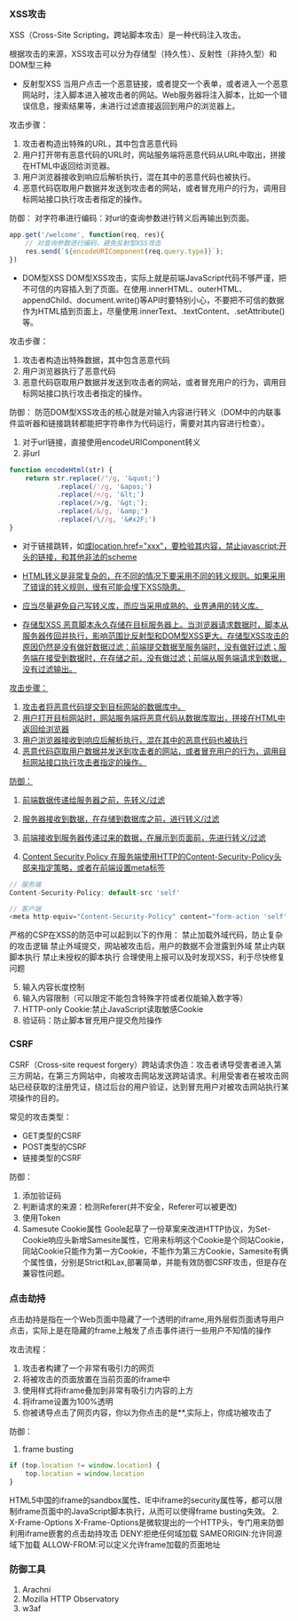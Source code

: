 [](https://cloud.tencent.com/developer/article/1410405)

[](https://juejin.cn/post/6844903684900388871)

[](https://juejin.cn/post/6844903842635579405)

### XSS攻击
XSS（Cross-Site Scripting，跨站脚本攻击）是一种代码注入攻击。

根据攻击的来源，XSS攻击可以分为存储型（持久性）、反射性（非持久型）和DOM型三种

* 反射型XSS
当用户点击一个恶意链接，或者提交一个表单，或者进入一个恶意网站时，注入脚本进入被攻击者的网站。Web服务器将注入脚本，比如一个错误信息，搜索结果等，未进行过滤直接返回到用户的浏览器上。

攻击步骤：
1. 攻击者构造出特殊的URL，其中包含恶意代码
2. 用户打开带有恶意代码的URL时，网站服务端将恶意代码从URL中取出，拼接在HTML中返回给浏览器。
3. 用户浏览器接收到响应后解析执行，混在其中的恶意代码也被执行。
4. 恶意代码窃取用户数据并发送到攻击者的网站，或者冒充用户的行为，调用目标网站接口执行攻击者指定的操作。

防御：
对字符串进行编码：对url的查询参数进行转义后再输出到页面。
```JavaScript
app.get('/welcome', function(req, res){
    // 对查询参数进行编码，避免反射型XSS攻击
    res.send(`${encodeURIComponent(req.query.type)}`);
})
```

* DOM型XSS
DOM型XSS攻击，实际上就是前端JavaScript代码不够严谨，把不可信的内容插入到了页面。在使用.innerHTML、outerHTML、appendChild、document.write()等API时要特别小心，不要把不可信的数据作为HTML插到页面上，尽量使用.innerText、.textContent、.setAttribute()等。

攻击步骤：
1. 攻击者构造出特殊数据，其中包含恶意代码
2. 用户浏览器执行了恶意代码
3. 恶意代码窃取用户数据并发送到攻击者的网站，或者冒充用户的行为，调用目标网站接口执行攻击者指定的操作。

防御：
防范DOM型XSS攻击的核心就是对输入内容进行转义（DOM中的内联事件监听器和链接跳转都能把字符串作为代码运行，需要对其内容进行检查）。
1. 对于url链接，直接使用encodeURIComponent转义
2. 非url
```JavaScript
function encodeHtml(str) {
    return str.replace(/"/g, '&quot;')
            .replace(/'/g, '&apos;')
            .replace(/</g, '&lt;')
            .replace(/>/g, '&gt;');
            .replace(/&/g, '&amp;')
            .replace(/\//g, '&#x2F;')
}
```
* 对于链接跳转，如<a href="xxx">或location.href="xxx"，要检验其内容，禁止javascript:开头的链接，和其他非法的scheme
* HTML转义是非常复杂的，在不同的情况下要采用不同的转义规则。如果采用了错误的转义规则，很有可能会埋下XSS隐患。
* 应当尽量避免自己写转义库，而应当采用成熟的、业界通用的转义库。

* 存储型XSS
恶意脚本永久存储在目标服务器上。当浏览器请求数据时，脚本从服务器传回并执行，影响范围比反射型和DOM型XSS更大。存储型XSS攻击的原因仍然是没有做好数据过滤：前端提交数据至服务端时，没有做好过滤；服务端在接受到数据时，在存储之前，没有做过滤；前端从服务端请求到数据，没有过滤输出。

攻击步骤：
1. 攻击者将恶意代码提交到目标网站的数据库中。
2. 用户打开目标网站时，网站服务端将恶意代码从数据库取出，拼接在HTML中返回给浏览器
3. 用户浏览器接收到响应后解析执行，混在其中的恶意代码也被执行
4. 恶意代码窃取用户数据并发送到攻击者的网站，或者冒充用户的行为，调用目标网站接口执行攻击者指定的操作。

防御：
1. 前端数据传递给服务器之前，先转义/过滤
2. 服务器接收到数据，在存储到数据库之前，进行转义/过滤
3. 前端接收到服务器传递过来的数据，在展示到页面前，先进行转义/过滤

4. Content Security Policy
在服务端使用HTTP的Content-Security-Policy头部来指定策略，或者在前端设置meta标签
```JavaScript
// 服务端
Content-Security-Policy: default-src 'self'

// 客户端
<meta http-equiv="Content-Security-Policy" content="form-action 'self';">
```
严格的CSP在XSS的防范中可以起到以下的作用：
禁止加载外域代码，防止复杂的攻击逻辑
禁止外域提交，网站被攻击后，用户的数据不会泄露到外域
禁止内联脚本执行
禁止未授权的脚本执行
合理使用上报可以及时发现XSS，利于尽快修复问题

5. 输入内容长度控制
6. 输入内容限制（可以限定不能包含特殊字符或者仅能输入数字等）
7. HTTP-only Cookie:禁止JavaScript读取敏感Cookie
8. 验证码：防止脚本冒充用户提交危险操作

### CSRF
CSRF（Cross-site request forgery）跨站请求伪造：攻击者诱导受害者进入第三方网站，在第三方网站中，向被攻击网站发送跨站请求。利用受害者在被攻击网站已经获取的注册凭证，绕过后台的用户验证，达到冒充用户对被攻击网站执行某项操作的目的。

常见的攻击类型：
* GET类型的CSRF
* POST类型的CSRF
* 链接类型的CSRF

防御：
1. 添加验证码
2. 判断请求的来源：检测Referer(并不安全，Referer可以被更改)
3. 使用Token
4. Samesute Cookie属性
Goole起草了一份草案来改进HTTP协议，为Set-Cookie响应头新增Samesite属性，它用来标明这个Cookie是个同站Cookie，同站Cookie只能作为第一方Cookie，不能作为第三方Cookie，Samesite有俩个属性值，分别是Strict和Lax,部署简单，并能有效防御CSRF攻击，但是存在兼容性问题。

### 点击劫持
点击劫持是指在一个Web页面中隐藏了一个透明的iframe,用外层假页面诱导用户点击，实际上是在隐藏的frame上触发了点击事件进行一些用户不知情的操作

攻击流程：
1. 攻击者构建了一个非常有吸引力的网页
2. 将被攻击的页面放置在当前页面的iframe中
3. 使用样式将iframe叠加到非常有吸引力内容的上方
4. 将iframe设置为100%透明
5. 你被诱导点击了网页内容，你以为你点击的是**,实际上，你成功被攻击了

防御：
1. frame busting
```JavaScript
if (top.location != window.location) {
    top.location = window.location
}
```
HTML5中国的iframe的sandbox属性、IE中iframe的security属性等，都可以限制iframe页面中的JavaScript脚本执行，从而可以使得frame busting失效。
2. X-Frame-Options
X-Frame-Options是微软提出的一个HTTP头，专门用来防御利用iframe嵌套的点击劫持攻击
DENY:拒绝任何域加载
SAMEORIGIN:允许同源域下加载
ALLOW-FROM:可以定义允许frame加载的页面地址

### 防御工具
1. Arachni
2. Mozilla HTTP Observatory
3. w3af
